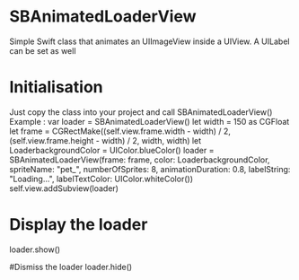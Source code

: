 # SBAnimatedLoaderView
Simple Swift class that animates an UIImageView inside a UIView. A UILabel can be set as well

# Initialisation
Just copy the class into your project and call SBAnimatedLoaderView()
Example :
var loader = SBAnimatedLoaderView()
let width = 150 as CGFloat
let frame = CGRectMake((self.view.frame.width - width) / 2, (self.view.frame.height - width) / 2, width, width)
let LoaderbackgroundColor = UIColor.blueColor()
loader = SBAnimatedLoaderView(frame: frame, color: LoaderbackgroundColor, spriteName: "pet_", numberOfSprites: 8, animationDuration: 0.8, labelString: "Loading...", labelTextColor: UIColor.whiteColor())
self.view.addSubview(loader)

# Display the loader
loader.show()

#Dismiss the loader
loader.hide()
